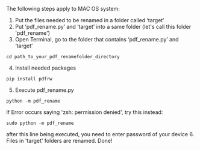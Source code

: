 The following steps apply to MAC OS system:
1. Put the files needed to be renamed in a folder called ‘target’
2. Put ‘pdf_rename.py’ and ‘target’ into a same folder (let's call this folder 'pdf_rename')
3. Open Terminal, go to the folder that contains ‘pdf_rename.py’ and ‘target’
```
cd path_to_your_pdf_renamefolder_directory
```
4. Install needed packages
```
pip install pdfrw
```
5. Execute pdf_rename.py
```
python -m pdf_rename
```
If Error occurs saying 'zsh: permission denied', try this instead:
```
sudo python -m pdf_rename
```
after this line being executed, you need to enter password of your device
6. Files in 'target' folders are renamed. Done!
